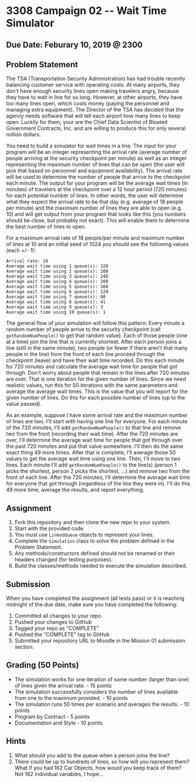 # 3308 Campaign 02 -- Wait Time Simulator

## Due Date: Feburary 10, 2019 @ 2300

## Problem Statement
The TSA (Transportation Security Administration) has had trouble recently balancing customer service with operating costs. At many airports, they don't have enough security lines open making travelers angry, because they have to wait in line for so long. However, at other airports, they have too many lines open, which costs money (paying the personnel and managing extra equipment). The Director of the TSA has decided that the agency needs software that will tell each airport how many lines to keep open. Luckily for them, your are the Chief Data Scientist of Bloated Government Contracts, Inc. and are willing to produce this for only several million dollars.

You need to build a simulator for wait times in a line. The input for your program will be an integer representing the arrival rate (average number of people arriving at the security checkpoint per minute) as well as an integer representing the maximum number of lines that can be open (the user will pick that based on personnel and equipment availability). The arrival rate will be used to determine the number of people that arrive to the checkpoint each minute. The output for your program will be the average wait times (in minutes) of travelers at the checkpoint over a 12 hour period (720 minutes) for each potential number of lines. In other words, the user will determine what they expect the arrival rate to be that day (e.g. average of 18 people per minute) and the maximum number of lines they are able to open (e.g. 10) and will get output from your program that looks like this (you numbers should be close, but probably not exact). This will enable them to determine the best number of lines to open.

For a maximum arrival rate of 18 people/per minute and maximum number of lines at 10 and an initial seed of 1024 you should see the following values (each +/- 1):
```
Arrival rate: 18
Average wait time using 1 queue(s): 320
Average wait time using 2 queue(s): 280
Average wait time using 3 queue(s): 240
Average wait time using 4 queue(s): 200
Average wait time using 5 queue(s): 160
Average wait time using 6 queue(s): 120
Average wait time using 7 queue(s): 80
Average wait time using 8 queue(s): 41
Average wait time using 9 queue(s): 3
Average wait time using 10 queue(s): 1
```

The general flow of your simulation will follow this pattern: Every minute a random number of people arrive to the security checkpoint (call `getRandomNumPeople()` to get that random value). Each of those people (one at a time) join the line that is currently shortest. After each person joins a line (still in the same minute), two people (or fewer if there aren't that many people in the line) from the front of each line proceed through the checkpoint (leave) and have their wait time recorded. Do this each minute for 720 minutes and calculate the average wait time for people that got through. Don't worry about people that remain in the lines after 720 minutes are over. That is one iteration for the given number of lines. Since we need realistic values, run this for 50 iterations with the same parameters and average the average wait times. This is the value that you will report for the given number of lines. Do this for each possible number of lines (up to the value passed).

As an example, suppose I have some arrival rate and the maximum number of lines are two. I'll start with having one line for everyone. For each minute of the 720 minutes, I'll add `getRandomNumPeople()` to that line and remove two from the front (recording their wait time). After the 720 minutes are over, I'll determine the average wait time for people that got through over the past 720 minutes and put that value somewhere. I'll then do the same exact thing 49 more times. After that is complete, I'll average those 50 values to get the average wait time using one line. Then, I'll move to two lines. Each minute I'll add `getRandomNumPeople()` to the line(s) (person 1 picks the shortest, person 2 picks the shortest, ...) and remove two from the front of each line. After the 720 minutes, I'll determine the average wait time for everyone that got through (regardless of the line they were in). I'll do this 49 more time, average the results, and report everything.

## Assignment
1. Fork this repository and then clone the new repo to your system.
2. Start with the provided code.
3. You must use `LinkedQueue` objects to represent your lines.
4. Complete the `Simulation` class to solve the problem defined in the Problem Statement.
5. Any methods/constructors defined should not be renamed or their headers changed (for testing purposes).
6. Build the classes/methods needed to execute the simulation described.

## Submission
When you have completed the assignment (all tests pass) or it is reaching midnight of the due date, make sure you have completed the following:
1. Committed all changes to your repo
2. Pushed your changes to GitHub
3. Tagged your repo as "COMPLETE"
4. Pushed the "COMPLETE" tag to GitHub
5. Submitted your repository URL to Moodle in the Mission 01 submission section.

## Grading (50 Points)
* The simulation works for one iteration of some number (larger than one) of lines given the arrival rate. - 15 points
* The simulation successfully considers the number of lines available from one to the maximum provided. - 10 points
* The simulation runs 50 times per scenario and averages the results. - 10 points
* Program by Contract - 5 points
* Documentation and Style - 10 points

## Hints
1. What should you add to the queue when a person joins the line?
2. There could be up to hundreds of lines, so how will you represent them? What if you had 162 Car Objects, how would you keep track of them? Not 162 individual variables, I hope...
